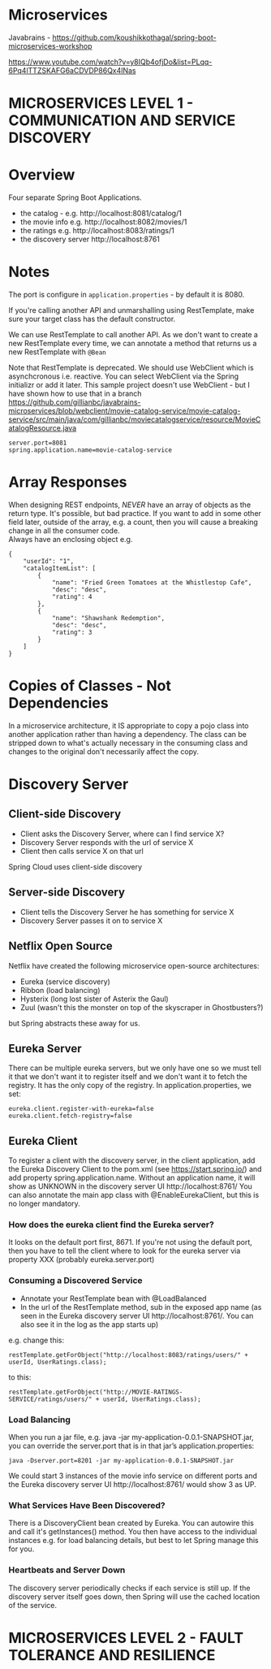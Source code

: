 # Microservices

Javabrains - https://github.com/koushikkothagal/spring-boot-microservices-workshop

https://www.youtube.com/watch?v=y8IQb4ofjDo&list=PLqq-6Pq4lTTZSKAFG6aCDVDP86Qx4lNas

# MICROSERVICES LEVEL 1 - COMMUNICATION AND SERVICE DISCOVERY

# Overview

Four separate Spring Boot Applications.
* the catalog - e.g. http://localhost:8081/catalog/1
* the movie info e.g. http://localhost:8082/movies/1
* the ratings e.g. http://localhost:8083/ratings/1
* the discovery server http://localhost:8761

# Notes
The port is configure in `application.properties` - by default it is 8080.

If you're calling another API and unmarshalling using RestTemplate, make sure your target class has the default constructor.

We can use RestTemplate to call another API.  As we don't want to create a new RestTemplate every time, we can annotate a method that returns us a new RestTemplate with `@Bean`

Note that RestTemplate is deprecated.  We should use WebClient which is asynchcronous i.e. reactive.  You can select WebClient via the Spring initializr or add it later.  This sample project doesn't use WebClient - but I have shown how to use that in a branch https://github.com/gillianbc/javabrains-microservices/blob/webclient/movie-catalog-service/movie-catalog-service/src/main/java/com/gillianbc/moviecatalogservice/resource/MovieCatalogResource.java





```
server.port=8081
spring.application.name=movie-catalog-service
```

# Array Responses

When designing REST endpoints, *NEVER* have an array of objects as the return type.  It's possible, but bad practice.  If you want to add in some other field later, outside of the array, e.g. a count, then you will cause a breaking change in all the consumer code.  
Always have an enclosing object e.g.
```
{
    "userId": "1",
    "catalogItemList": [
        {
            "name": "Fried Green Tomatoes at the Whistlestop Cafe",
            "desc": "desc",
            "rating": 4
        },
        {
            "name": "Shawshank Redemption",
            "desc": "desc",
            "rating": 3
        }
    ]
}
```

# Copies of Classes - Not Dependencies

In a microservice architecture, it IS appropriate to copy a pojo class into another application rather than having a dependency.  The class can be stripped down to what's actually necessary in the consuming class and changes to the original don't necessarily affect the copy.  

# Discovery Server

## Client-side Discovery

* Client asks the Discovery Server, where can I find service X?
* Discovery Server responds with the url of service X
* Client then calls service X on that url

Spring Cloud uses client-side discovery

## Server-side Discovery

* Client tells the Discovery Server he has something for service X
* Discovery Server passes it on to service X

## Netflix Open Source

Netflix have created the following microservice open-source architectures:
* Eureka (service discovery)
* Ribbon (load balancing)
* Hysterix (long lost sister of Asterix the Gaul)
* Zuul (wasn't this the monster on top of the skyscraper in Ghostbusters?)

but Spring abstracts these away for us.

## Eureka Server

There can be multiple eureka servers, but we only have one so we must tell it that we don't want it to register itself and we don't want it to fetch the registry.  It has the only copy of the registry.
In application.properties, we set:
``` 
eureka.client.register-with-eureka=false
eureka.client.fetch-registry=false
```

## Eureka Client
To register a client with the discovery server, in the client application, add the Eureka Discovery Client to the pom.xml (see https://start.spring.io/) and add property spring.application.name.  Without an application name, it will show as UNKNOWN in the discovery server UI http://localhost:8761/
You can also annotate the main app class with @EnableEurekaClient, but this is no longer mandatory.

### How does the eureka client find the Eureka server?
It looks on the default port first, 8671.  If you're not using the default port, then you have to tell the client where to look for the eureka server via property XXX (probably eureka.server.port)

### Consuming a Discovered Service
* Annotate your RestTemplate bean with @LoadBalanced
* In the url of the RestTemplate method, sub in the exposed app name (as seen in the Eureka discovery server UI http://localhost:8761/.  You can also see it in the log as the app starts up)

e.g. change this:
```
restTemplate.getForObject("http://localhost:8083/ratings/users/" + userId, UserRatings.class);
```
to this:
```
restTemplate.getForObject("http://MOVIE-RATINGS-SERVICE/ratings/users/" + userId, UserRatings.class);
```

### Load Balancing
When you run a jar file, e.g.  java -jar my-application-0.0.1-SNAPSHOT.jar, you can override the server.port that is in that jar’s application.properties:
```
java -Dserver.port=8201 -jar my-application-0.0.1-SNAPSHOT.jar
```

We could start 3 instances of the movie info service on different ports and the Eureka discovery server UI http://localhost:8761/ would show 3 as UP.

### What Services Have Been Discovered?

There is a DiscoveryClient bean created by Eureka.  You can autowire this and call it's getInstances() method.  You then have access to the individual instances e.g. for load balancing details, but best to let Spring manage this for you.

### Heartbeats and Server Down
The discovery server periodically checks if each service is still up. 
If the discovery server itself goes down, then Spring will use the cached location of the service. 

# MICROSERVICES LEVEL 2 - FAULT TOLERANCE AND RESILIENCE
